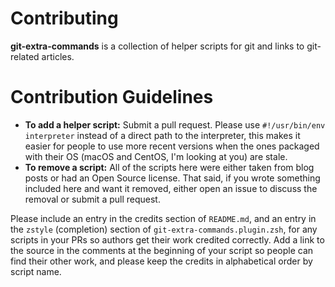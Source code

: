 # Contributing

**git-extra-commands** is a collection of helper scripts for git and links to git-related articles.

# Contribution Guidelines

- **To add a helper script:** Submit a pull request. Please use `#!/usr/bin/env interpreter` instead of a direct path to the interpreter, this makes it easier for people to use more recent versions when the ones packaged with their OS (macOS and CentOS, I'm looking at you) are stale.
- **To remove a script:** All of the scripts here were either taken from blog posts or had an Open Source license. That said, if you wrote something included here and want it removed, either open an issue to discuss the removal or submit a pull request.

Please include an entry in the credits section of `README.md`, and an entry in the `zstyle` (completion) section of `git-extra-commands.plugin.zsh`, for any scripts in your PRs so authors get their work credited correctly. Add a link to the source in the comments at the beginning of your script so people can find their other work, and please keep the credits in alphabetical order by script name.
